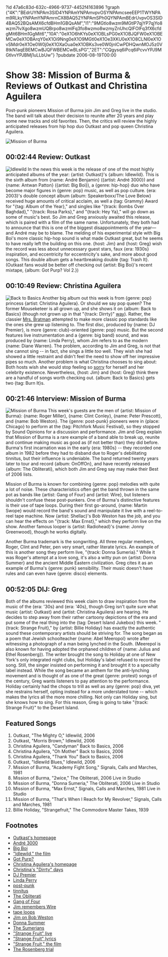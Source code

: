 ?id 47a6c83d-632c-4966-9737-4452f4163896
?graph {"4K":"BEdrUYNPAm3SID4YNPAmYNPAmvpvOSYNPAmcseeEEP1TWYNPAm9RLkyYNPAmYNPAmrnCX8BAQ52YNPAmSPh0QYNPAmBEdrUvpvOS3SID4BAQ52BQsAMX6cfdBHm1GBQsAM","I1":"9MGtlo8wzm9MGtlP7qjYP7qjYo8wzm7IvXgo8wzmUQBrpo8wzmlFq3fo8wzmo8wzmyZnUhcQIFOlFq3fX6cfdgMit6BHm1GgMit6","10A":"0eX1O6hKYs0eX1OBLsPG0eX1OBJQFW0eX1OBEMCw0eX1OBArqY0eX1Oi9Nng0eX1O9MGtl0eX1Oe3XKU0eX1O8CLNl0eX1OvSMdr0eX1Oe0W0j0eX1OXaOua0eX1OBKs3ve0W0jnlCwPDHQwnMOJ5z0V8tkN1aqEBEMCwBJQFWBEMCwBLsPG","2ET":"CQgysq6iPcq6iPcvvYPJ9MGtlvvYPJBMj1uLLbUw"}
?pubdate 2006-08-19T00:00

# Show 38: Mission of Burma & Reviews of Outkast and Christina Aguilera
Post-punk pioneers Mission of Burma join Jim and Greg live in the studio. The band will talk about their decision to reunite after 20 years and play some new tracks and old favorites. Then, the critics will review the highly anticipated releases from hip hop duo Outkast and pop queen Christina Aguilera.

![Mission of Burma](https://static.soundopinions.org/images/2006/missionofburma.jpg)

## 00:02:44 Review: Outkast
![Idlewild](https://static.soundopinions.org/assets/38/4K0.jpg)
In the news this week is the release of one of the most highly anticipated albums of the year: {artist: Outkast}'s {album: Idlewild}. This is the sixth album from {name: André Benjamin} ({artist: André 3000}) and {name: Antwan Patton} ({artist: Big Boi}), a {genre: hip-hop} duo who have become major figures in {genre: pop} music, as well as pop culture. {era: 2003}'s double concept album {album: Speakerboxx/The Love Below} received huge amounts of critical acclaim, as well a {tag: Grammy} Award for "{tag: Album of the Year}," and singles like "{track: Bombs Over Baghdad}," "{track: Rosa Parks}," and "{track: Hey Ya}," will go down as some of music's best. So Jim and Greg anxiously awaited this release, which is paired with a film of the same name. Unfortunately, they both had to announce that this is one of the biggest disappointments of the year—and André may be to blame. The melding of his experimental style with Big Boi's more classic hip-hop sound is what made Outkast great, but he seems to have really left the building on this one. {host: Jim} and {host: Greg} wish the record was less about unnecessary guest stars, faux {era: 1930s} inspiration, and eccentricity for eccentricity's sake, and more about good songs. This double album gets a heartbreaking double {tag: Trash It}. (Outkast fans would be better off checking out {artist: Big Boi}'s recent mixtape, {album: Got Purp? Vol 2.})

## 00:10:49 Review: Christina Aguilera
![Back to Basics](https://static.soundopinions.org/assets/38/I10.jpg)
Another big album out this week is from {genre: pop} princess {artist: Christina Aguilera}. Or should we say pop queen? The former Mouseketeer is all grown up, and she shows it on {album: Back to Basics} (though not grown up in that "{track: Dirrty}" [way](https://www.youtube.com/watch?v=4Rg3sAb8Id8&noredirect=1)). Rather, the classier [Mrs. Bratman](http://www.people.com/people/article/0,,1131176,00.html) attempted to make more classic pop standards like the ones she grew up listening to. The first disc, produced by {name: DJ Premier}, is more {genre: club}-oriented {genre: pop} music. But the second features live instrumentation and a {genre: big band} sound, and was produced by {name: Linda Perry}, whom Jim refers to as the modern {name: Diane Warren}. The problem, according to Jim and Greg, is not that she cannot sing -- in fact, she sings a little *too* well. They wish she had showed a little restraint and didn't feel the need to show off her impressive pipes so much. Another problem is what Christina chooses to sing about: Both hosts wish she would stop feeling so [sorry](http://www.sing365.com/music/lyric.nsf/Here-To-Stay-lyrics-Christina-Aguilera/FE1101722E5A3219482571C10005B223) for herself and her celebrity existence. Nevertheless, {host: Jim} and {host: Greg} think there are a handful of songs worth checking out. {album: Back to Basics} gets two {tag: Burn It}s.

## 00:21:46 Interview: Mission of Burma
![Mission of Burma](https://static.soundopinions.org/assets/38/10A0.jpg)
This week's guests are the men of {artist: Mission of Burma}: {name: Roger Miller}, {name: Clint Conley}, {name: Peter Prescott}, and {name: Bob Weston}. The {genre: post-punk} pioneers were in {place: Chicago} to perform at the {tag: Pitchfork Music Festival}, so they stopped by Sound Opinions for a discussion and performance. Jim and Greg explain that Mission of Burma is a rare example of a band able to break up, reunite and continue making music as good as (if not better than) they did before. Burma's first incarnation was in the early {era: 1980s} -- they recorded one album in 1982 before they had to disband due to Roger's debilitating tinnitus, but their influence is undeniable. The band returned twenty years later to tour and record {album: OnOffOn}, and have recently released {album: The Obliterati}, which both Jim and Greg say may make their Best of 2006 lists.

Mission of Burma is known for combining {genre: pop} melodies with quite a lot of noise. These characteristics often get the band thrown in the same pot as bands like {artist: Gang of Four} and {artist: Wire}, but listeners shouldn't confuse these post-punkers. One of Burma's distinctive features is their use of tape loops. During their first go-around, {name: Martin Swope} would record the band's sound and manipulate it live with a reel-to-reel tape machine. Now {artist: Shellac}'s Bob Weston has the job, and you can hear the effects on "{track: Max Ernst}," which they perform live on the show. Another famous looper is {artist: Radiohead}'s {name: Jonny Greenwood}, though he works digitally. 

Another Burma trademark is the songwriting. All three regular members, Roger, Clint and Peter, pen very smart, rather literate lyrics. An example of this is another song they perform live, "{track: Donna Sumeria}." While it was Roger's attempt at a love song, it's also a witty pun on {artist: Donna Summer} and the ancient Middle Eastern civilization. Greg cites it as an example of Burma's {genre: punk} sensibility. Their music doesn't have rules and can even have {genre: disco} elements.

## 00:52:05 DIJ: Greg
Both of the albums reviewed this week claim to draw inspiration from the music of the {era: '30s} and {era: '40s}, though Greg isn't quite sure what music {artist: Outkast} and {artist: Christina Aguilera} are hearing. He decides to step away from their rather cartoony depictions of the era and put some of the real thing into the {tag: Desert Island Jukebox} this week. "{track: Strange Fruit}," by {artist: Billie Holiday} has exactly the authentic sound these contemporary artists should be striving for. The song began as a poem that Jewish schoolteacher {name: Abel Meeropol} wrote after witnessing a photograph of a man being lynched in the South. (Meerepol is also known for having adopted the orphaned children of {name: Julius and Ethel Rosenberg}). The writer brought the song to Holiday at one of New York's only integrated night clubs, but Holiday's label refused to record the song. Still, the singer insisted on performing it and brought it to a specialty label instead. While the song became an anthem for the anti-lynching movement and is thought of as one of the great {genre: protest} songs of the century, Greg wants listeners to pay attention to the performance. Holiday certainly had the chops to trill as well as any {genre: pop} diva, yet she restrains herself, opting instead for a more understated tone -- which makes the lyrics all the more more chilling. Not only can Holiday sing, but she knows how to sing. For this reason, Greg is going to take "{track: Strange Fruit}" to the Desert Island.


## Featured Songs
1. Outkast, "The Mighty O," Idlewild, 2006
2. Outkast, "Morris Brown," Idlewild, 2006
3. Christina Aguilera, "Candyman" Back to Basics, 2006
4. Christina Aguilera, "Oh Mother" Back to Basics, 2006
5. Christina Aguilera, "Thank You" Back to Basics, 2006
6. Outkast, "Idlewild Blues," Idlewild, 2006
7. Mission of Burma, "Academy Fight Song," Signals, Calls and Marches, 1981
8. Mission of Burma, "2wice," The Obliterati, 2006 Live in Studio
9. Mission of Burma, "Donna Sumeria," The Obliterati, 2006 Live in Studio
10. Mission of Burma, "Max Ernst," Signals, Calls and Marches, 1981 Live in Studio
11. Mission of Burma, "That's When I Reach for My Revolver," Signals, Calls and Marches, 1981
12. Billie Holiday, "Strangefruit," The Commodore Master Takes, 1939

## Footnotes
- [Outkast's homepage](http://www.outkast.com/)
- [André 3000](http://www.outkast.com/andre-3000)
- [Big Boi](http://bigboi.com/)
- ["Idlewild," the film](http://www.imdb.com/title/tt0417225/)
- [Got Purp?](http://www.purpleribbonallstars.com/)
- [Christina Aguilera's homepage](http://www.christinaaguilera.com/)
- [Christina's "Dirrty" days](https://www.youtube.com/watch?v=4Rg3sAb8Id8&noredirect=1)
- [DJ Premier](http://www.allmusic.com/cg/amg.dll?opt1=1&P=amg&sql=dj+premier)
- [Linda Perry](http://www.allmusic.com/cg/amg.dll?opt1=1&P=amg&sql=linda+perry)
- [post-punk](http://en.wikipedia.org/wiki/Post-punk)
- [tinnitus](http://www.ata.org/about_tinnitus/)
- [The Obliterati](http://store.matadorrecords.com/the-obliterati)
- [Gang of Four](http://www.gangoffour.co.uk/)
- [Jim remembers Wire](http://www.jimdero.com/News2003/GreatWire.htm)
- [tape loops](http://en.wikipedia.org/wiki/Tape_loop)
- [Jim on Bob Weston](http://www.jimdero.com/News2005/LiveWestonJuly8.htm)
- [Donna Summer](http://www.donna-tribute.com/)
- [The Sumerians](http://www.ancient.eu.com/sumer/)
- ["Strange Fruit" live](https://www.youtube.com/watch?v=h4ZyuULy9zs&feature=kp)
- ["Strange Fruit" lyrics](http://www.bluesforpeace.com/lyrics/strange-fruit.htm)
- ["Strange Fruit," the film](http://www.pbs.org/independentlens/strangefruit/film.html)
- [The Rosenberg trial](http://law2.umkc.edu/faculty/projects/ftrials/rosenb/rosenb.htm)
